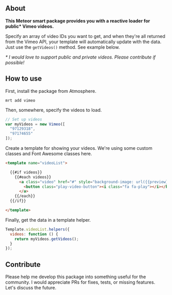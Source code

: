 About
-----

__This Meteor smart package provides you with a reactive loader for public* Vimeo videos.__

Specify an array of video IDs you want to get, and when they're all returned from the Vimeo API, your template will automatically update with the data. Just use the `getVideos()` method. See example below.

_* I would love to support public and private videos. Please contribute if possible!_

How to use
----------

First, install the package from Atmosphere.

`mrt add vimeo`

Then, somewhere, specify the videos to load.

```javascript
// Set up videos
var myVideos = new Vimeo([
  "97129318",
  "97174655"
]);
```

Create a template for showing your videos. We're using some custom classes and Font Awesome classes here.

```html
<template name="videoList">

  {{#if videos}}
    {{#each videos}}
      <a class="video" href="#" style="background-image: url({{preview}})">
        <button class="play-video-button"><i class="fa fa-play"></i></button>
      </a>
    {{/each}}
  {{/if}}

</template>
```

Finally, get the data in a template helper.

```javascript
Template.videoList.helpers({
  videos: function () {
    return myVideos.getVideos();
  }
});
```

Contribute
----------

Please help me develop this package into something useful for the community. I would appreciate PRs for fixes, tests, or missing features. Let's discuss the future.
